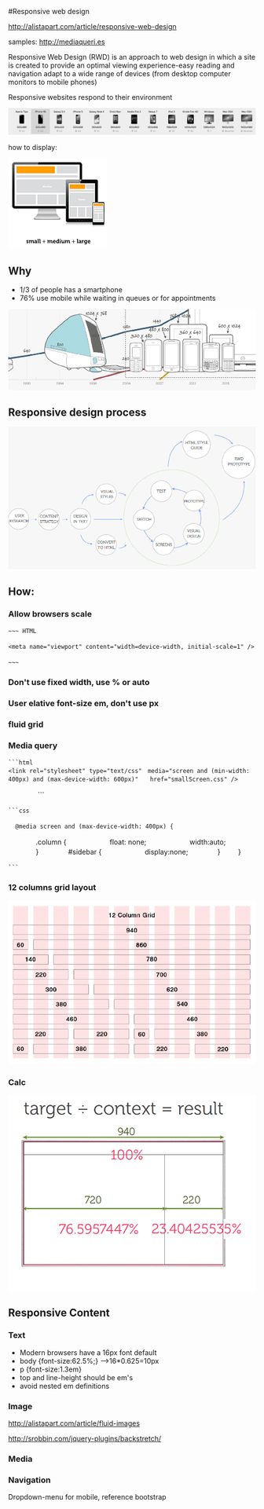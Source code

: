 #Responsive web design

<http://alistapart.com/article/responsive-web-design>

samples:
<http://mediaqueri.es>

Responsive Web Design (RWD) is an approach to web design in which a site is created to provide an optimal viewing experience-easy reading and navigation adapt to a wide range of devices (from desktop computer monitors to mobile phones)

Responsive websites respond to their environment

![devices](../images/devices.png)

how to display:


![responsive-device](../images/responsive-pcs.png)

## Why

* 1/3 of people has a smartphone
* 76% use mobile while waiting in queues or for appointments

![devices-trends](../images/device-trends.png)


## Responsive design process
![RWD Process](../images/responsive-design-process.png)


## How:

### Allow browsers scale

	~~~ HTML
	
	<meta name="viewport" content="width=device-width, initial-scale=1" />
	
	~~~
### Don't use fixed width, use % or auto

### User elative font-size em, don't use px
### fluid grid
### Media query
	```html
	<link rel="stylesheet" type="text/css"　media="screen and (min-width: 400px) and (max-device-width: 600px)"　　href="smallScreen.css" />
　　　　
	```

	```css
	
	  @media screen and (max-device-width: 400px) {
　　　　.column {
　　　　　　float: none;
　　　　　　width:auto;
　　　　}
　　　　#sidebar {
　　　　　　display:none;
　　　　}
　　 }
	
	
	```


### 12 columns grid layout

![12-cols-grid](../images/12-column-grids-layout.png)

### Calc
![rwd-calc](../images/rwd-calc.png)



## Responsive Content
### Text
* Modern browsers have a 16px font default
* body {font-size:62.5%;} -->16*0.625=10px
* p {font-size:1.3em}
* top and line-height should be em's
* avoid nested em definitions
### Image
<http://alistapart.com/article/fluid-images>

<http://srobbin.com/jquery-plugins/backstretch/>
### Media
### Navigation
Dropdown-menu for mobile, reference bootstrap
